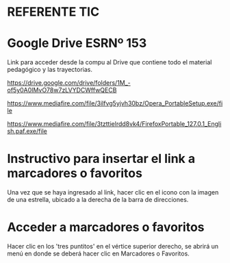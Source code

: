 

# REFERENTE TIC 


# Google Drive ESRNº 153

Link para acceder desde la compu al Drive que contiene todo el material pedagógico y las trayectorias.

https://drive.google.com/drive/folders/1M_-of5y0A0IMvO78w7zLVYDCWffwQECB

https://www.mediafire.com/file/3ilfvg5yjvh30bz/Opera_PortableSetup.exe/file

https://www.mediafire.com/file/3tzttielrdd8vk4/FirefoxPortable_127.0.1_English.paf.exe/file


# Instructivo para insertar el link a marcadores o favoritos

Una vez que se haya ingresado al link, hacer clic en el icono con la imagen de una estrella, ubicado a la derecha de la barra de direcciones.

# Acceder a marcadores o favoritos

Hacer clic en los 'tres puntitos' en el vértice superior derecho, se abrirá un menú en donde se deberá hacer clic en Marcadores o Favoritos.



